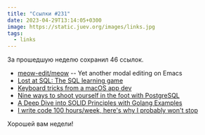 ```yaml
---
title: "Ссылки #231"
date: 2023-04-29T13:14:05+0300
image: https://static.juev.org/images/links.jpg
tags: 
  - links
---
```


За прошедшую неделю сохранил 46 ссылок.

- [meow-edit/meow](https://github.com/meow-edit/meow) -- Yet another modal editing on Emacs
- [Lost at SQL: The SQL learning game](https://lost-at-sql.therobinlord.com/)
- [Keyboard tricks from a macOS app dev](https://notes.alinpanaitiu.com/Keyboard%20tricks%20from%20a%20macOS%20app%20dev)
- [Nine ways to shoot yourself in the foot with PostgreSQL](https://philbooth.me/blog/nine-ways-to-shoot-yourself-in-the-foot-with-postgresql)
- [A Deep Dive into SOLID Principles with Golang Examples](https://blog.devgenius.io/a-deep-dive-into-solid-principles-with-golang-examples-56497622b53a)
- [I write code 100 hours/week, here's why I probably won't stop](https://devlog.hexops.com/2021/i-write-code-100-hours-a-week/)

Хорошей вам недели!
